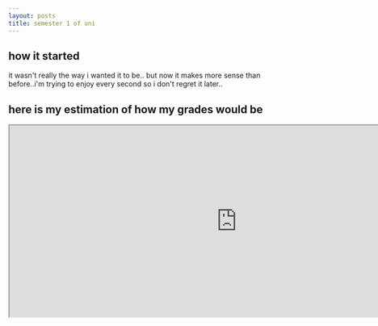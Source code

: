 ```yaml
---
layout: posts
title: semester 1 of uni
---
```

## how it started
it wasn't really the way i wanted it to be.. but now it makes more sense than before..i'm trying to enjoy every second so i don't regret it later..

## here is my estimation of how my grades would be
<iframe src="https://docs.google.com/spreadsheets/d/e/2PACX-1vShzLDfFaPwbzbsIiWXVAw1XVrlvZsvZl1_5cv2NvGNgqQ5pTHEP1Jr8DuDYwLpAhPAadeH4Vmp_8BS/pubhtml?gid=2071311692&amp;single=true&amp;widget=true&amp;headers=false"  width="900" height="380"></iframe>
